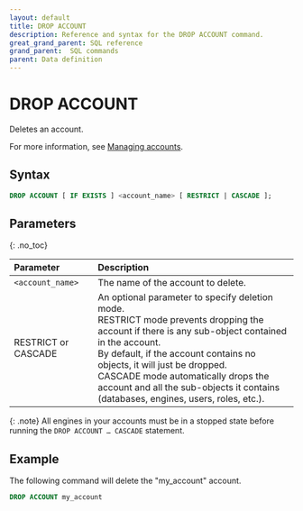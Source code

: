 ```yaml
---
layout: default
title: DROP ACCOUNT
description: Reference and syntax for the DROP ACCOUNT command.
great_grand_parent: SQL reference
grand_parent:  SQL commands
parent: Data definition
---
```


# DROP ACCOUNT
Deletes an account.

For more information, see [Managing accounts](../../../Guides/managing-your-organization/managing-accounts.md).

## Syntax

```sql
DROP ACCOUNT [ IF EXISTS ] <account_name> [ RESTRICT | CASCADE ];
```

## Parameters 
{: .no_toc} 

| Parameter  | Description |
| :--------- | :---------- |
| `<account_name>`  | The name of the account to delete. |   
| RESTRICT or CASCADE | An optional parameter to specify deletion mode.<br>RESTRICT mode prevents dropping the account if there is any sub-object contained in the account.<Br>By default, if the account contains no objects, it will just be dropped.<br>CASCADE mode automatically drops the account and all the sub-objects it contains (databases, engines, users, roles, etc.).

{: .note} 
All engines in your accounts must be in a stopped state before running the `DROP ACCOUNT … CASCADE` statement.                 

## Example

The following command will delete the "my_account" account. 

```sql
DROP ACCOUNT my_account
```
